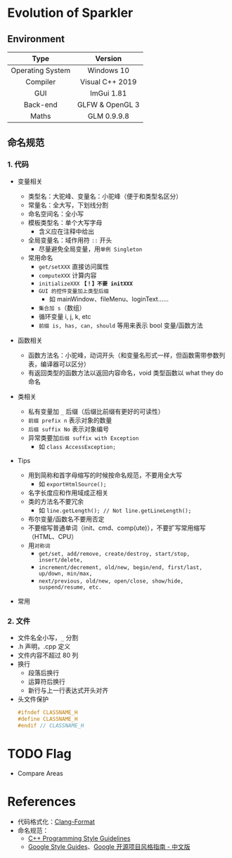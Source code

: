 # Evolution of Sparkler
## Environment

Type | Version
:--: | :--:
Operating System | Windows 10
Compiler | Visual C++ 2019
GUI | ImGui 1.81
Back-end | GLFW & OpenGL 3
Maths | GLM 0.9.9.8

## 

## 命名规范
### **1. 代码**
* 变量相关
  * 类型名：大驼峰、变量名：小驼峰（便于和类型名区分）
  * 常量名：全大写，下划线分割
  * 命名空间名：全小写
  * 模板类型名：单个大写字母
    * 含义应在注释中给出
  * 全局变量名：域作用符 `::` 开头
    * 尽量避免全局变量，用`单例 Singleton`
  * 常用命名
    * `get/setXXX` 直接访问属性
    * `computeXXX` 计算内容
    * `initializeXXX` **`【！】不要 initXXX`**
    * `GUI 的控件变量加上类型后缀`
      * 如 mainWindow、fileMenu、loginText……
    * `集合加 s`（数组）
    * 循环变量 i, j, k, etc
    * `前缀 is, has, can, should` 等用来表示 bool 变量/函数方法

* 函数相关
  * 函数方法名：小驼峰，动词开头（和变量名形式一样，但函数需带参数列表，编译器可以区分）
  * 有返回类型的函数方法以返回内容命名，void 类型函数以 what they do 命名

* 类相关
  * 私有变量加 `_` 后缀（后缀比前缀有更好的可读性）
  * `前缀 prefix n` 表示对象的数量
  * `后缀 suffix No` 表示对象编号
  * 异常类要加`后缀 suffix with Exception`
    * 如 `class AccessException;`

* Tips
  * 用到简称和首字母缩写的时候按命名规范，不要用全大写
    * 如 `exportHtmlSource();`
  * 名字长度应和作用域成正相关
  * 类的方法名不要冗余
    * 如 `line.getLength(); // Not line.getLineLength();`
  * 布尔变量/函数名不要用否定
  * 不要缩写普通单词（init、cmd、comp(ute)），不要扩写常用缩写（HTML、CPU）
  * 用`对称词`
    * `get/set, add/remove, create/destroy, start/stop, insert/delete,`
    * `increment/decrement, old/new, begin/end, first/last, up/down, min/max,`
    * `next/previous, old/new, open/close, show/hide, suspend/resume, etc.`
* 常用
### **2. 文件**
* 文件名全小写，`_` 分割
* .h 声明，.cpp 定义
* 文件内容不超过 80 列
* 换行
  * 段落后换行
  * 运算符后换行
  * 新行与上一行表达式开头对齐
* 头文件保护
    ```cpp
    #ifndef CLASSNAME_H
    #define CLASSNAME_H
    #endif // CLASSNAME_H
    ```

# TODO Flag
* Compare Areas

<!-- TODO: 5. statements 之后 -->

# References
* 代码格式化：[Clang-Format](https://clang.llvm.org/docs/ClangFormatStyleOptions.html)
* 命名规范：
  * [C++ Programming Style Guidelines](https://www.cise.ufl.edu/~mschneid/Research/C++%20Programming%20Style%20Guidelines.htm)
  * [Google Style Guides](https://github.com/google/styleguide)、[Google 开源项目风格指南 - 中文版](https://github.com/zh-google-styleguide/zh-google-styleguide)

